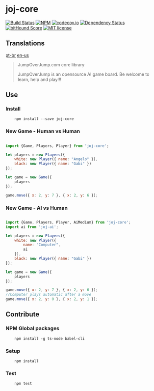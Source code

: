# joj-core

[![Build Status](https://travis-ci.org/polutz/joj-core.svg)](https://travis-ci.org/polutz/joj-core)
[![NPM](https://img.shields.io/npm/v/joj-core.svg)](https://www.npmjs.com/package/joj-core)
[![codecov.io](http://codecov.io/github/polutz/joj-core/coverage.svg)](http://codecov.io/github/polutz/joj-core)
[![Dependency Status](https://gemnasium.com/polutz/joj-core.svg)](https://gemnasium.com/polutz/joj-core)
[![bitHound Score](https://www.bithound.io/github/gotwarlost/istanbul/badges/score.svg)](https://www.bithound.io/github/polutz/joj-core)
[![MIT license](http://img.shields.io/badge/license-MIT-brightgreen.svg)](http://opensource.org/licenses/MIT)

## Translations
[pt-br](https://github.com/polutz/joj-core/blob/master/README.pt-br.md)
[en-us](https://github.com/polutz/joj-core/blob/master/README.md)

> JumpOverJump.com core library
> 
> JumpOverJump is an opensource AI game board.
> Be welcome to learn, help and play!!!


## Use

### Install
```
    npm install --save joj-core
```

### New Game - Human vs Human

```js

import {Game, Players, Player} from 'joj-core';

let players = new Players({
    white: new Player({ name: "Angelo" }),
    black: new Player({ name: "Gabi" })
});

let game = new Game({
    players
});

game.move({ x: 2, y: 7 }, { x: 2, y: 6 });

```

### New Game - AI vs Human

```js

import {Game, Players, Player, AiMedium} from 'joj-core';
import ai from 'joj-ai';

let players = new Players({
    white: new Player({
        name: "Computer",
        ai
    }),
    black: new Player({ name: "Gabi" })
});

let game = new Game({
    players
});

game.move({ x: 2, y: 7 }, { x: 2, y: 6 });
//Computer plays automatic after a move
game.move({ x: 2, y: 0 }, { x: 2, y: 1 });

```



## Contribute

### NPM Global packages
```
    npm install -g ts-node babel-cli
```

### Setup
```
    npm install   
```

### Test
```
    npm test
```

